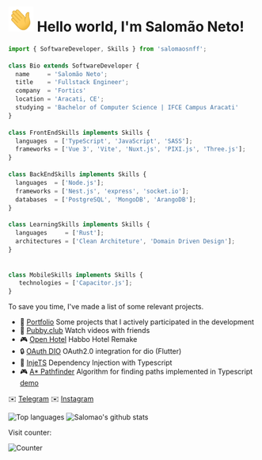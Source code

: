 <h1>
  <img style="margin: 0 auto" src="https://github.com/ABSphreak/ABSphreak/blob/master/gifs/Hi.gif" height="50">
  Hello world, I'm Salomão Neto!
</h1>

```ts
import { SoftwareDeveloper, Skills } from 'salomaosnff';

class Bio extends SoftwareDeveloper {
  name     = 'Salomão Neto';
  title    = 'Fullstack Engineer';
  company  = 'Fortics'
  location = 'Aracati, CE';
  studying = 'Bachelor of Computer Science | IFCE Campus Aracati'
}

class FrontEndSkills implements Skills {
  languages  = ['TypeScript', 'JavaScript', 'SASS'];
  frameworks = ['Vue 3', 'Vite', 'Nuxt.js', 'PIXI.js', 'Three.js'];
}

class BackEndSkills implements Skills {
  languages  = ['Node.js'];
  frameworks = ['Nest.js', 'express', 'socket.io'];
  databases  = ['PostgreSQL', 'MongoDB', 'ArangoDB'];
}

class LearningSkills implements Skills {
  languages     = ['Rust'];
  architectures = ['Clean Architeture', 'Domain Driven Design'];
}


class MobileSkills implements Skills {
   technologies = ['Capacitor.js'];
}
```

To save you time, I've made a list of some relevant projects.

- 💼 [Portfolio](http://salomaosnff.github.io/) Some projects that I actively participated in the development
- 🎵 [Pubby.club](https://pubby.club) Watch videos with friends
- 🎮 [Open Hotel](https://github.com/open-hotel) Habbo Hotel Remake
- 🔒 [OAuth DIO](https://github.com/salomaosnff/oauth_dio) OAuth2.0 integration for dio (Flutter)
- 💉 [InjeTS](https://github.com/open-hotel/injets) Dependency Injection with Typescript
- 🎮 [A* Pathfinder](https://github.com/salomaosnff/A-Typescript) Algorithm for finding paths implemented in Typescript [demo](https://x4qqf.csb.app/)

✉️ [Telegram](https://t.me/salomaosnff)
✉️ [Instagram](https://instagram.com/sallon.dev)

![Top languages](https://github-readme-stats.anuraghazra1.vercel.app/api/top-langs/?username=salomaosnff)
![Salomao's github stats](https://github-readme-stats.vercel.app/api?username=salomaosnff&show_icons=true&theme=tokyonight)

Visit counter:

![Counter](https://profile-counter.glitch.me/salomaosnff/count.svg)
